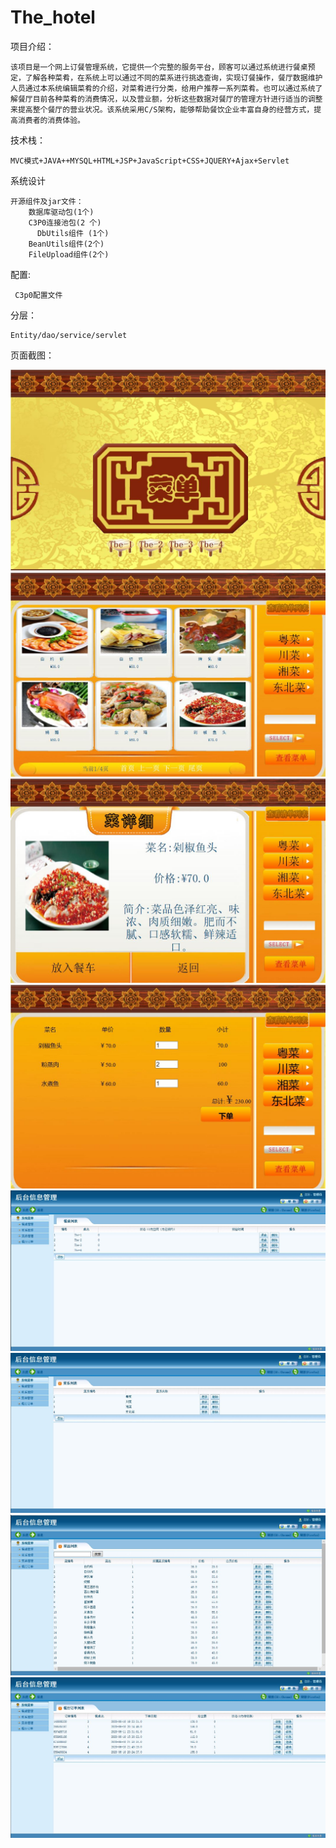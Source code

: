 # The_hotel
项目介绍：

    该项目是一个网上订餐管理系统，它提供一个完整的服务平台，顾客可以通过系统进行餐桌预定，了解各种菜肴，在系统上可以通过不同的菜系进行挑选查询，实现订餐操作，餐厅数据维护人员通过本系统编辑菜肴的介绍，对菜肴进行分类，给用户推荐一系列菜肴。也可以通过系统了解餐厅目前各种菜肴的消费情况，以及营业额，分析这些数据对餐厅的管理方针进行适当的调整来提高整个餐厅的营业状况。该系统采用C/S架构，能够帮助餐饮企业丰富自身的经营方式，提高消费者的消费体验。
  
技术栈：

    MVC模式+JAVA++MYSQL+HTML+JSP+JavaScript+CSS+JQUERY+Ajax+Servlet
    
系统设计

    开源组件及jar文件：
        数据库驱动包(1个)
        C3P0连接池包(2 个)
          DbUtils组件 (1个)
        BeanUtils组件(2个)
        FileUpload组件(2个)
	
配置:

	 C3p0配置文件
分层：

	Entity/dao/service/servlet


页面截图：


![前台页面](https://github.com/yanfzh/The_hotel/blob/master/6.JPG)
![前台页面](https://github.com/yanfzh/The_hotel/blob/master/7.JPG)
![前台页面](https://github.com/yanfzh/The_hotel/blob/master/8.JPG)
![前台页面](https://github.com/yanfzh/The_hotel/blob/master/9.JPG)
![前台页面](https://github.com/yanfzh/The_hotel/blob/master/2.JPG)
![前台页面](https://github.com/yanfzh/The_hotel/blob/master/3.JPG)
![前台页面](https://github.com/yanfzh/The_hotel/blob/master/4.JPG)
![前台页面](https://github.com/yanfzh/The_hotel/blob/master/5.JPG)


 


